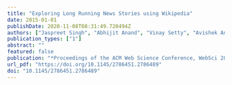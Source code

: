 ```yaml
---
title: "Exploring Long Running News Stories using Wikipedia"
date: 2015-01-01
publishDate: 2020-11-08T08:31:49.720494Z
authors: ["Jaspreet Singh", "Abhijit Anand", "Vinay Setty", "Avishek Anand"]
publication_types: ["1"]
abstract: ""
featured: false
publication: "*Proceedings of the ACM Web Science Conference, WebSci 2015, Oxford, United Kingdom, June 28 - July 1, 2015*"
url_pdf: "https://doi.org/10.1145/2786451.2786489"
doi: "10.1145/2786451.2786489"
---
```



